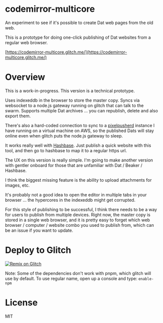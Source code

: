 # codemirror-multicore

An experiment to see if it's possible to create Dat web pages from the old web.

This is a prototype for doing one-click publishing of Dat websites from a regular web browser.

[https://codemirror-multicore.glitch.me/](https://codemirror-multicore.glitch.me/)

# Overview

This is a work-in-progress. This version is a technical prototype.

Uses indexeddb in the browser to store the master copy. Syncs via websocket to a node.js gateway running on glitch that can talk to the swarm. Supports multiple Dat archives ... you can republish, delete and also export them.

There's also a hard-coded connection to sync to a [pixelpusherd](https://github.com/automerge/pixelpusherd) instance I have running on a virtual machine on AWS, so the published Dats will stay online even when glitch puts the node.js gateway to sleep.

It works really well with [Hashbase](https://hashbase.io/). Just publish a quick website with this tool, and then go to hashbase to map it to a regular https url.

The UX on this version is really simple. I'm going to make another version with gentler onboard for those that are unfamiliar with Dat / Beaker / Hashbase.

I think the biggest missing feature is the ability to upload attachments for images, etc.

It's probably not a good idea to open the editor in multiple tabs in your browser ... the hypercores in the indexeddb might get corrupted.

For this style of publishing to be successful, I think there needs to be a way for users to publish from multiple devices. Right now, the master copy is stored in a single web browser, and it is pretty easy to forget which web browser / computer / website combo you used to publish from, which can be an issue if you want to update.

# Deploy to Glitch

[![Remix on Glitch](https://cdn.glitch.com/2703baf2-b643-4da7-ab91-7ee2a2d00b5b%2Fremix-button.svg)](https://glitch.com/edit/#!/import/github/jimpick/codemirror-multicore)

Note: Some of the dependencies don't work with pnpm, which glitch will use by default. To use regular
name, open up a console and type: `enable-npm`

# License

MIT
